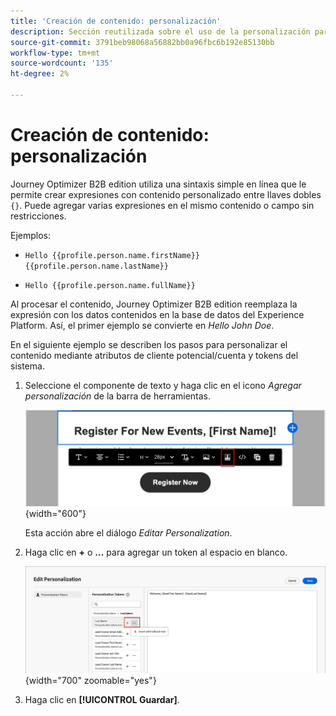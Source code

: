 ```yaml
---
title: 'Creación de contenido: personalización'
description: Sección reutilizada sobre el uso de la personalización para la creación de contenido
source-git-commit: 3791beb98068a56882bb0a96fbc6b192e85130bb
workflow-type: tm+mt
source-wordcount: '135'
ht-degree: 2%

---
```


# Creación de contenido: personalización

Journey Optimizer B2B edition utiliza una sintaxis simple en línea que le permite crear expresiones con contenido personalizado entre llaves dobles `{}`. Puede agregar varias expresiones en el mismo contenido o campo sin restricciones.

Ejemplos:

* `Hello {{profile.person.name.firstName}} {{profile.person.name.lastName}}`

* `Hello {{profile.person.name.fullName}}`

Al procesar el contenido, Journey Optimizer B2B edition reemplaza la expresión con los datos contenidos en la base de datos del Experience Platform. Así, el primer ejemplo se convierte en _Hello John Doe_.

En el siguiente ejemplo se describen los pasos para personalizar el contenido mediante atributos de cliente potencial/cuenta y tokens del sistema.

1. Seleccione el componente de texto y haga clic en el icono _Agregar personalización_ de la barra de herramientas.

   ![Haga clic en el icono Personalizar](../assets/content-design-shared/visual-designer-personalize-icon.png){width="600"}

   Esta acción abre el diálogo _Editar Personalization_.

1. Haga clic en **+** o **...** para agregar un token al espacio en blanco.

   ![Construir texto personalizado con tokens](../assets/content-design-shared/visual-designer-personalize-dialog.png){width="700" zoomable="yes"}

1. Haga clic en **[!UICONTROL Guardar]**.
